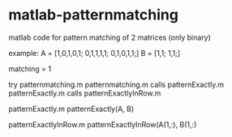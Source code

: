 # matlab-patternmatching
matlab code for pattern matching of 2 matrices (only binary)

example: 
A = [1,0,1,0,1;
     0,1,1,1,1; 
     0,1,0,1,1;] 
B = [1,1;
     1,1;]

matching = 1

try patternmatching.m
patternmatching.m calls patternExactly.m 
patternExactly.m calls patternExactlyInRow.m

patternExactly.m
patternExactly(A, B)

patternExactlyInRow.m
patternExactlyInRow(A(1,:), B(1,:)



